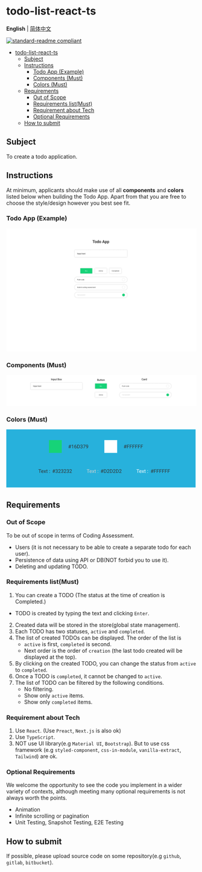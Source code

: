 # todo-list-react-ts

**English** | [简体中文](README.zh-CN.md)

[![standard-readme compliant](https://img.shields.io/badge/standard--readme-OK-green.svg?style=flat-square)](https://github.com/RichardLitt/standard-readme)

- [todo-list-react-ts](#todo-list-react-ts)
  - [Subject](#subject)
  - [Instructions](#instructions)
    - [Todo App (Example)](#todo-app-example)
    - [Components (Must)](#components-must)
    - [Colors (Must)](#colors-must)
  - [Requirements](#requirements)
    - [Out of Scope](#out-of-scope)
    - [Requirements list(Must)](#requirements-listmust)
    - [Requirement about Tech](#requirement-about-tech)
    - [Optional Requirements](#optional-requirements)
  - [How to submit](#how-to-submit)

## Subject

To create a todo application.

## Instructions

At minimum, applicants should make use of all **components** and **colors** listed below when building the Todo App. Apart from that you are free to choose the style/design however you best see fit.

### Todo App (Example)

![Todo App (Example)](01_todo_app_example.png)

### Components (Must)

![Components (Must)](02_components_must.png)

### Colors (Must)

![Colors (Must)](03_colors_must.png)

## Requirements

### Out of Scope

To be out of scope in terms of Coding Assessment.

- Users (it is not necessary to be able to create a separate todo for each user).
- Persistence of data using API or DB(NOT forbid you to use it).
- Deleting and updating TODO.

### Requirements list(Must)

1. You can create a TODO (The status at the time of creation is Completed.)
  - TODO is created by typing the text and clicking `Enter`.
2. Created data will be stored in the store(global state management).
3. Each TODO has two statuses, `active` and `completed`.
4. The list of created TODOs can be displayed.
  The order of the list is
   - `active` is first, `completed` is second.
   - Next order is the order of `creation` (the last todo created will be displayed at the top).
1. By clicking on the created TODO, you can change the status from `active` to `completed`.
2. Once a TODO is `completed`, it cannot be changed to `active`.
3. The list of TODO can be filtered by the following conditions.
   - No filtering.
   - Show only `active` items.
   - Show only `completed` items.

### Requirement about Tech

1. Use `React`. (Use `Preact`, `Next.js` is also ok)
2. Use `TypeScript`.
3. NOT use UI library(e.g `Material UI`, `Bootstrap`). But to use css framework (e.g `styled-component`, `css-in-module`, `vanilla-extract`, `Tailwind`) are ok.

### Optional Requirements

We welcome the opportunity to see the code you implement in a wider variety of contexts, although meeting many optional requirements is not always worth the points.

- Animation
- Infinite scrolling or pagination
- Unit Testing, Snapshot Testing, E2E Testing

## How to submit

If possible, please upload source code on some repository(e.g `github`, `gitlab`, `bitbucket`).
